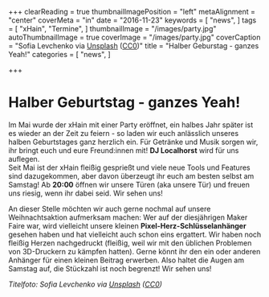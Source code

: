 +++
clearReading = true
thumbnailImagePosition = "left"
metaAlignment = "center"
coverMeta = "in"
date = "2016-11-23"
keywords = [
  "news",
]
tags = [
  "xHain",
  "Termine",
]
thumbnailImage = "/images/party.jpg"
autoThumbnailImage = true
coverImage = "/images/party.jpg"
coverCaption = "Sofia Levchenko via [Unsplash](https://unsplash.com/photos/l6yLVM-FJxc) ([CC0](https://creativecommons.org/publicdomain/zero/1.0/deed.de))"
title = "Halber Geburstag - ganzes Yeah!"
categories = [
  "news",
]

+++

# Halber Geburtstag - ganzes Yeah!  


Im Mai wurde der xHain mit einer Party eröffnet, ein halbes Jahr später ist es wieder an der Zeit zu feiern - so laden wir euch anlässlich unseres halben Geburtstages ganz herzlich ein. Für Getränke und Musik sorgen wir, ihr bringt euch und eure Freund:innen mit! __DJ Localhorst__ wird für uns auflegen.  
Seit Mai ist der xHain fleißig gesprießt und viele neue Tools und Features sind dazugekommen, aber davon überzeugt ihr euch am besten selbst am Samstag! Ab __20:00__ öffnen wir unsere Türen (aka unsere Tür) und freuen uns riesig, wenn ihr dabei seid. Wir sehen uns!  

An dieser Stelle möchten wir auch gerne nochmal auf unsere Weihnachtsaktion aufmerksam machen: Wer auf der diesjährigen Maker Faire war, wird vielleicht unsere kleinen __Pixel-Herz-Schlüsselanhänger__ gesehen haben und hat vielleicht auch schon eins ergattert. Wir haben noch fleißig Herzen nachgedruckt (fleißig, weil wir mit den üblichen Problemen von 3D-Druckern zu kämpfen hatten). Gerne könnt ihr den ein oder anderen Anhänger für einen kleinen Beitrag erwerben. Also haltet die Augen am Samstag auf, die Stückzahl ist noch begrenzt! Wir sehen uns!  

_Titelfoto: Sofia Levchenko via [Unsplash](https://unsplash.com/photos/l6yLVM-FJxc) ([CC0](https://creativecommons.org/publicdomain/zero/1.0/deed.de))_
